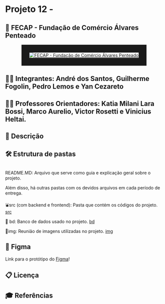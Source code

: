 # Projeto 12 -

## 🏫 FECAP - Fundação de Comércio Álvares Penteado

<p align="center">
<a href= "https://www.fecap.br/"><img src="https://encrypted-tbn0.gstatic.com/images?q=tbn:ANd9GcRhZPrRa89Kma0ZZogxm0pi-tCn_TLKeHGVxywp-LXAFGR3B1DPouAJYHgKZGV0XTEf4AE&usqp=CAU" alt="FECAP - Fundação de Comércio Álvares Penteado" border="25.0px"></a>
</p>

## 👨‍💻 Integrantes: André dos Santos, Guilherme Fogolin, Pedro Lemos e Yan Cezareto

## 👨‍🏫 Professores Orientadores: Katia Milani Lara Bossi, Marco Aurelio, Victor Rosetti e Vinicius Heltai.

## 📄 Descrição

## 🛠 Estrutura de pastas

```

```

README.MD: Arquivo que serve como guia e explicação geral sobre o projeto.

Além disso, há outras pastas com os devidos arquivos em cada período de entrega.

⛲src (com backend e frontend): Pasta que contém os códigos do projeto.
[src](./src)

🎲 bd: Banco de dados usado no projeto.
[bd](./documentos/bd)

📸img: Reunião de imagens utilizadas no projeto.
[img](./img)

## 🎨 Figma
Link para o protótipo do [Figma](https://www.figma.com/)!

## 📋 Licença


## 🎓 Referências

```

```
